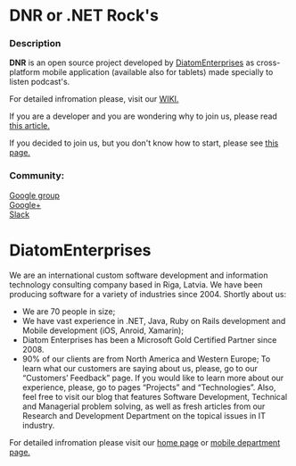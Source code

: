 <h1>DNR or .NET Rock's</h1>
<h3>Description</h3>
<b>DNR</b> is an open source project developed by 
<a href="http://www.diatomenterprises.com">DiatomEnterprises</a> as cross-platform mobile application (available also for tablets) made specially to listen podcast's.

For detailed infromation please, visit our <a href="https://github.com/DiatomEnterprisesOSP/PWOP/wiki/WIKI">WIKI.</a>

If you are a developer and you are wondering why to join us, please read <a href="https://github.com/DiatomEnterprisesOSP/PWOP/wiki/So,-you-want-to-write-a-pod-catching-app%3F">this article.</a>

If you decided to join us, but you don't know how to start, please see <a href="https://github.com/DiatomEnterprisesOSP/PWOP/wiki/How-To-Start">this page.</a>
<h3>Community:</h3>
<div><a href="https://groups.google.com/forum/#!forum/diatomdnr">Google group</a></div>
<div><a href="https://plus.google.com/u/5/107056782275423169828?hl=en">Google+</a></div>
<div><a href="https://dnr-team.slack.com">Slack</a></div>

<h1>DiatomEnterprises</h1>

We are an international custom software development and information technology consulting company based in Riga, Latvia. We have been producing software for a variety of industries since 2004.
Shortly about us:
-	We are 70 people in size;
-	We have vast experience in .NET, Java, Ruby on Rails development and Mobile development (iOS, Anroid, Xamarin);
-	Diatom Enterprises has been a Microsoft Gold Certified Partner since 2008.
-	90% of our clients are from North America and Western Europe;
To learn what our customers are saying about us, please, go to our “Customers’ Feedback” page. 
If you would like to learn more about our experience, please, go to pages “Projects” and “Technologies”.
Also, feel free to visit our blog that features Software Development, Technical and Managerial problem solving, as well as fresh articles from our Research and Development Department on the topical issues in IT industry.

For detailed infromation please visit our <a href="https://www.diatomenterprises.com">home page</a> or <a href="https://www.diatommobile.com">mobile department page.</a>



